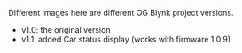 Different images here are different OG Blynk project versions.
* v1.0: the original version
* v1.1: added Car status display (works with firmware 1.0.9)
